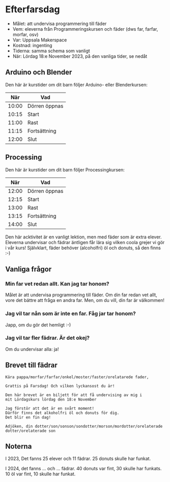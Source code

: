 # Efterfarsdag

- Målet: att undervisa programmering till fäder
- Vem: eleverna från Programmeringskursen och fäder (dws far, farfar, morfar, osv)
- Var: Uppsala Makerspace
- Kostnad: ingenting
- Tiderna: samma schema som vanligt
- När: Lördag 18:e November 2023, på den vanliga tider, se nedåt

## Arduino och Blender

Den här är kurstider om dit barn följer Arduino- eller Blenderkursen:

När  |Vad
-----|------------
10:00|Dörren öppnas
10:15|Start
11:00|Rast
11:15|Fortsättning
12:00|Slut

## Processing

Den här är kurstider om dit barn följer Processingkursen:

När  |Vad
-----|------------
12:00|Dörren öppnas
12:15|Start
13:00|Rast
13:15|Fortsättning
14:00|Slut

Den här acktivitet är en vanligt lektion,
men med fäder som är extra elever.
Eleverna undervisar och fädrar äntligen får lära sig
vilken coola grejer vi gör i vår kurs!
Självklart, fäder behöver (alcoholfri) öl och donuts, så den finns :-)

## Vanliga frågor

### Min far vet redan allt. Kan jag tar honom?

Målet är att undervisa programmering till fäder.
Om din far redan vet allt, vore det bättre att fråga
en andra far. Men, om du vill, din far är välkommen!

### Jag vil tar nån som är inte en far. Fåg jar tar honom?

Japp, om du gör det hemligt :-)

### Jag vil tar fler fädrar. Är det okej?

Om du undervisar alla: ja!

## Brevet till fädrar

```text
Kära pappa/morfar/farfar/onkel/moster/faster/orelatarede fader,

Grattis på Farsdag! Och vilken lyckansost du är!

Den här brevet är en biljett för att få undervising av mig i
mit Lördagskurs lördag den 18:e November

Jag förstör att det är en svårt moment!
Därför finns det alkoholfri öl och donuts för dig.
Det blir en fin dag!

Adjöken, din dotter/son/sonson/sondotter/morson/mordotter/orelaterade dotter/orelaterade son
```

## Noterna

I 2023, Det fanns 25 elever och 11 fädrar. 25 donuts skulle har funkat.

I 2024, det fanns ... och ... fädrar. 40 donuts var fint, 30 skulle har funkats.
10 öl var fint, 10 skulle har funkat.
